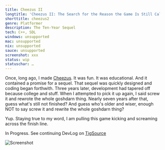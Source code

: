 ```yaml
---
title: Cheezus II
longtitle: 'Cheezus II: The Search for the Reason the Game Is Still Called Cheezus Desite the Fact That I Am No Longer Cheez'
shorttitle: cheezus2
genre: Platformer
description: The Ten-Year Sequel
tech: C++, SDL
windows: unsupported
mac: unsupported
nix: unsupported
sauce: unsupported
screenshot: xxx
status: wip
statuschar: …
---
```


Once, long ago, I made [Cheezus](cheezus). It was fun. It was educational.
And it contained a promise for a sequel. That sequel was quickly designed
and coding began forthwith. Three years later, development had tapered off
because college and stuff. When I attempted to pick it up again, I said
screw it and rewrote the whole goshdarn thing. Nearly seven years after
that, guess what's still not finished? And guess who's older and wiser,
enough NOT to say screw it and rewrite the whole goshdarn thing?

Yup. Staying true to my word, I am pulling this game kicking and screaming
across the finish line.

In Progress. See continuing DevLog on [TigSource](http://is.gd/JMaRak)

![Screenshot](/assets/images/screenshots/cheezus2.png)
